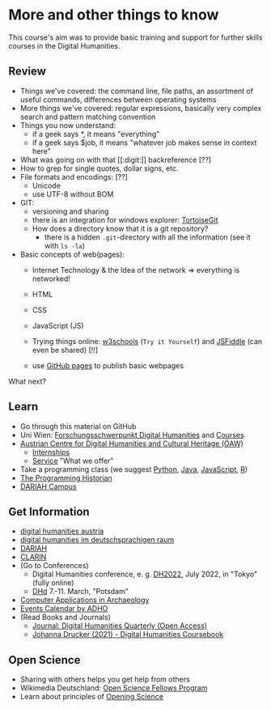 # More and other things to know

This course's aim was to provide basic training and support for further skills courses in the Digital Humanities.

## Review

* Things we've covered: the command line, file paths, an assortment of useful commands, differences between operating systems
* More things we've covered: regular expressions, basically very complex search and pattern matching convention
* Things you now understand:
  * if a geek says \*, it means "everything"
  * if a geek says $job, it means "whatever job makes sense in context here"
* What was going on with that [[:digit:]] backreference [??]
* How to grep for single quotes, dollar signs, etc.
* File formats and encodings: [??]
  * Unicode
  * use UTF-8 without BOM
* GIT:
  * versioning and sharing
  * there is an integration for windows explorer: [TortoiseGit](https://tortoisegit.org/)
  * How does a directory know that it is a git repository?
    * there is a hidden `.git`-directory with all the information (see it with `ls -la`)
* Basic concepts of web(pages):
  * Internet Technology & the Idea of the network => everything is networked!
  * HTML
  * CSS
  * JavaScript (JS)

  * Trying things online: [w3schools](https://www.w3schools.com/) (`Try it Yourself`) and [JSFiddle](https://jsfiddle.net/) (can even be shared) [!!]
  * use [GitHub pages](https://pages.github.com/) to publish basic webpages

What next?

## Learn
* Go through this material on GitHub
* Uni Wien: [Forschungsschwerpunkt Digital Humanities](https://fsp-digital-humanities.univie.ac.at/) and [Courses](https://fsp-digital-humanities.univie.ac.at/lehre/)
* [Austrian Centre for Digital Humanities and Cultural Heritage (ÖAW)](https://www.oeaw.ac.at/acdh/)
  * [Internships](https://www.oeaw.ac.at/acdh/education/acdh-ch-internships)
  * [Service](https://www.oeaw.ac.at/acdh/what-we-offer) "What we offer"
* Take a programming class (we suggest [Python](https://www.learnpython.org/), [Java](https://www.learnjavaonline.org/), [JavaScript](https://www.w3schools.com/js/), [R](https://www.rstudio.com/online-learning/))
* [The Programming Historian](https://programminghistorian.org/)
* [DARIAH Campus](https://campus.dariah.eu/)

## Get Information
* [digital humanities austria](http://digital-humanities.at/)
* [digital humanities im deutschsprachigen raum](https://dig-hum.de/)
* [DARIAH](https://www.dariah.eu/)
* [CLARIN](https://www.clarin.eu/)
* (Go to Conferences)
  * Digital Humanities conference, e. g. [DH2022](https://dh2022.adho.org/), July 2022, in "Tokyo" (fully online)
  * [DHd](https://www.dhd2022.de/) 7.-11. March, "Potsdam"
* [Computer Applications in Archaeology](https://caa-international.org/)
* [Events Calendar by ADHO](http://adho.org/events-calendar)
* (Read Books and Journals)
  * [Journal: Digital Humanities Quarterly (Open Access)](http://digitalhumanities.org/dhq/)
  * [Johanna Drucker (2021) - Digital Humanities Coursebook](https://www.routledge.com/The-Digital-Humanities-Coursebook-An-Introduction-to-Digital-Methods-for/Drucker/p/book/9780367565756)

## Open Science
* Sharing with others helps you get help from others
* Wikimedia Deutschland: [Open Science Fellows Program](https://en.wikiversity.org/wiki/Wikimedia_Deutschland/Open_Science_Fellows_Program)
* Learn about principles of [Opening Science](https://www.openingscience.org/get-the-book/)
